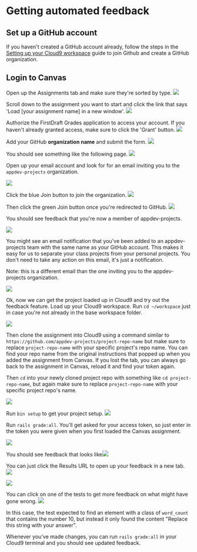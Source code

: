 # Getting automated feedback

## Set up a GitHub account

If you haven't created a GitHub account already, follow the steps in the [Setting up your Cloud9 workspace](setting-up-your-cloud9-workspace.md) guide to join Github and create a GitHub organization.

## Login to Canvas

Open up the Assignments tab and make sure they're sorted by type. 
![](/assets/login-canvas.png)

Scroll down to the assignment you want to start and click the link that says 'Load [your assignment name] in a new window'. 
![](/assets/load-assignment.png)

Authorize the FirstDraft Grades application to access your account. If you haven't already granted access, make sure to click the 'Grant' button. 
![](/assets/authorize-first-draft.png)

Add your GitHub **organization name** and submit the form. 
![](/assets/add-github-org-name.png)

You should see something like the following page.
![](/assets/grade-setup-instructions.png)

Open up your email account and look for for an email inviting you to the `appdev-projects` organization.

![](/assets/email-org-invite.png)

Click the blue Join button to join the organization. 
![](/assets/email-join-org.png)

Then click the green Join button once you're redirected to GitHub.
![](/assets/github-join-org.png)

You should see feedback that you're now a member of appdev-projects. 

![](/assets/github-joined-org-feedback.png)

You might see an email notification that you've been added to an appdev-projects team with the same name as your GitHub account. This makes it easy for us to separate your class projects from your personal projects. You don't need to take any action on this email, it's just a notification. 

[](/assets/github-team-added-notification.png) 

Note: this is a different email than the one inviting you to the appdev-projects organization.

![](/assets/github-team-added-notification.png)

Ok, now we can get the project loaded up in Cloud9 and try out the feedback feature. Load up your Cloud9 workspace. Run `cd ~/workspace` just in case you're not already in the base workspace folder. 

![](/assets/cd-workspace.png)

Then clone the assignment into Cloud9 using a command similar to `https://github.com/appdev-projects/project-repo-name` but make sure to replace `project-repo-name` with your specific project's repo name. You can find your repo name from the original instructions that popped up when you added the assignment from Canvas. If you lost the tab, you can always go back to the assignment in Canvas, reload it and find your token again. 

Then `cd` into your newly cloned project repo with something like `cd project-repo-name`, but again make sure to replace `project-repo-name` with your specific project repo's name.

![](/assets/cd-into-project-folder.png)

Run `bin setup` to get your project setup. 
![](/assets/bin-setup.png)

Run `rails grade:all`. You'll get asked for your access token, so just enter in the token you were given when you first loaded the Canvas assignment. 

![](/assets/rails-grade.png)

You should see feedback that looks like![](/assets/rails-grade-feedback.png)

You can just click the Results URL to open up your feedback in a new tab. 
![](/assets/rails-grade-click-url.png)

![](/assets/rails-grade-results.png)

You can click on one of the tests to get more feedback on what might have gone wrong. 
![](/assets/rails-grade-results-details.png)

In this case, the test expected to find an element with a class of `word_count` that contains the number 10, but instead it only found the content "Replace this string with your answer". 

Whenever you've made changes, you can run `rails grade:all` in your Cloud9 terminal and you should see updated feedback. 
